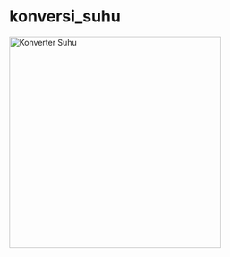 # konversi_suhu

<img width="378" alt="Konverter Suhu" src="https://user-images.githubusercontent.com/89894405/157601695-1d7dbf37-286a-4caa-8c56-20a4bceb562f.png">